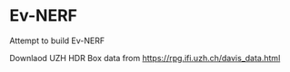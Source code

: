 # Ev-NERF
Attempt to build Ev-NERF

Downlaod UZH HDR Box data from https://rpg.ifi.uzh.ch/davis_data.html

